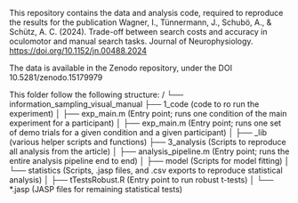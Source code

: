 This repository contains the data and analysis code, required to reproduce the results for the publication
Wagner, I., Tünnermann, J., Schubö, A., & Schütz, A. C. (2024). Trade-off between search costs and accuracy in oculomotor and manual search tasks. Journal of Neurophysiology. https://doi.org/10.1152/jn.00488.2024

The data is available in the Zenodo repository, under the DOI 10.5281/zenodo.15179979

This folder follow the following structure:
/
└── information_sampling_visual_manual
    ├── 1_code (code to ro run the experiment)
    │   ├── exp_main.m (Entry point; runs one condition of the main experiment for a participant)
    │   ├── exp_main.m (Entry point; runs one set of demo trials for a given condition and a given participant)
    │   ├── _lib (various helper scripts and functions)
    ├── 3_analysis (Scripts to reproduce all analysis from the article)
    │   ├── analysis_pipeline.m (Entry point; runs the entire analysis pipeline end to end)
    │   ├── model (Scripts for model fitting)
    │   └── statistics (Scripts, .jasp files, and .csv exports to reproduce statistical analysis)
    │       ├── tTestsRobust.R (Entry point to run robust t-tests)
    │       └── *.jasp (JASP files for remaining statistical tests)
